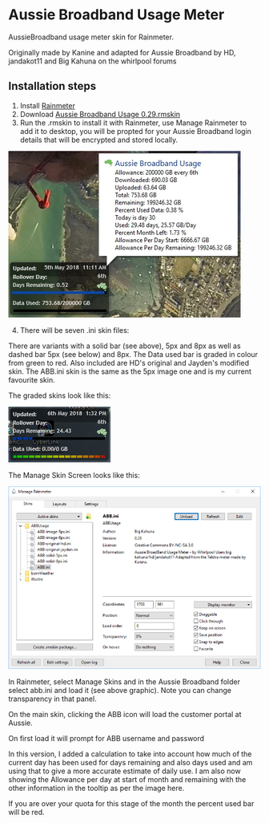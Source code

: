 # Aussie Broadband Usage Meter
AussieBroadband usage meter skin for Rainmeter.

Originally made by Kanine and adapted for Aussie Broadband by HD, jandakot11 and Big Kahuna on the whirlpool forums

## Installation steps
1) Install [Rainmeter](https://www.rainmeter.net/)
2) Download [Aussie Broadband Usage 0.29.rmskin](/Aussie%20Broadband%20Usage%200.29.rmskin)
3) Run the .rmskin to install it with Rainmeter, use Manage Rainmeter to add it to desktop, you will be propted for your Aussie Broadband login details that will be encrypted and stored locally.

![ABB Skin](abb.jpg)

4) There will be seven .ini skin files:

There are variants with a solid bar (see above), 5px and 8px as well as dashed bar 5px (see below) and 8px. The Data used bar is graded in colour from green to red. Also included are HD's original and Jayden's modified skin. The ABB.ini skin is the same as the 5px image one and is my current favourite skin.

The graded skins look like this:

![ABB Graded Colour Skin](abb-5px.png)

The Manage Skin Screen looks like this:

![Manage Skin](manage-skins.png)

In Rainmeter, select Manage Skins and in the Aussie Broadband folder select abb.ini and load it (see above graphic).
Note you can change transparency in that panel.

On the main skin, clicking the ABB icon will load the customer portal at Aussie.

On first load it will prompt for ABB username and password

In this version, I added a calculation to take into account how much of the current day has been used for days remaining and also days used and am using that to give a more accurate estimate of daily use. I am also now showing the Allowance per day at start of month and remaining with the other information in the tooltip as per the image here.

If you are over your quota for this stage of the month the percent used bar will be red.

